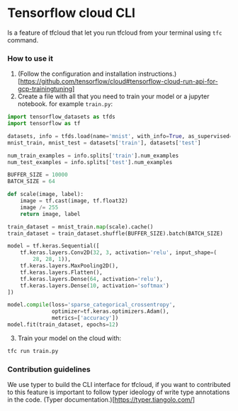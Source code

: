 # Tensorflow cloud CLI

Is a feature of tfcloud that let you run tfcloud from your terminal using `tfc` command.


### How to use it

1. (Follow the configuration and installation instructions.)[https://github.com/tensorflow/cloud#tensorflow-cloud-run-api-for-gcp-trainingtuning]
2. Create a file with all that you need to train your model or a jupyter notebook. for example `train.py`:

``` python
import tensorflow_datasets as tfds
import tensorflow as tf

datasets, info = tfds.load(name='mnist', with_info=True, as_supervised=True)
mnist_train, mnist_test = datasets['train'], datasets['test']

num_train_examples = info.splits['train'].num_examples
num_test_examples = info.splits['test'].num_examples

BUFFER_SIZE = 10000
BATCH_SIZE = 64

def scale(image, label):
    image = tf.cast(image, tf.float32)
    image /= 255
    return image, label

train_dataset = mnist_train.map(scale).cache()
train_dataset = train_dataset.shuffle(BUFFER_SIZE).batch(BATCH_SIZE)

model = tf.keras.Sequential([
    tf.keras.layers.Conv2D(32, 3, activation='relu', input_shape=(
        28, 28, 1)),
    tf.keras.layers.MaxPooling2D(),
    tf.keras.layers.Flatten(),
    tf.keras.layers.Dense(64, activation='relu'),
    tf.keras.layers.Dense(10, activation='softmax')
])

model.compile(loss='sparse_categorical_crossentropy',
              optimizer=tf.keras.optimizers.Adam(),
              metrics=['accuracy'])
model.fit(train_dataset, epochs=12)
```

3. Train your model on the cloud with:

``` bash
tfc run train.py
```

### Contribution guidelines

We use typer to build the CLI interface for tfcloud, if you want to contributed to this feature is important to follow typer ideology of write type annotations in the code. (Typer documentation.)[https://typer.tiangolo.com/]